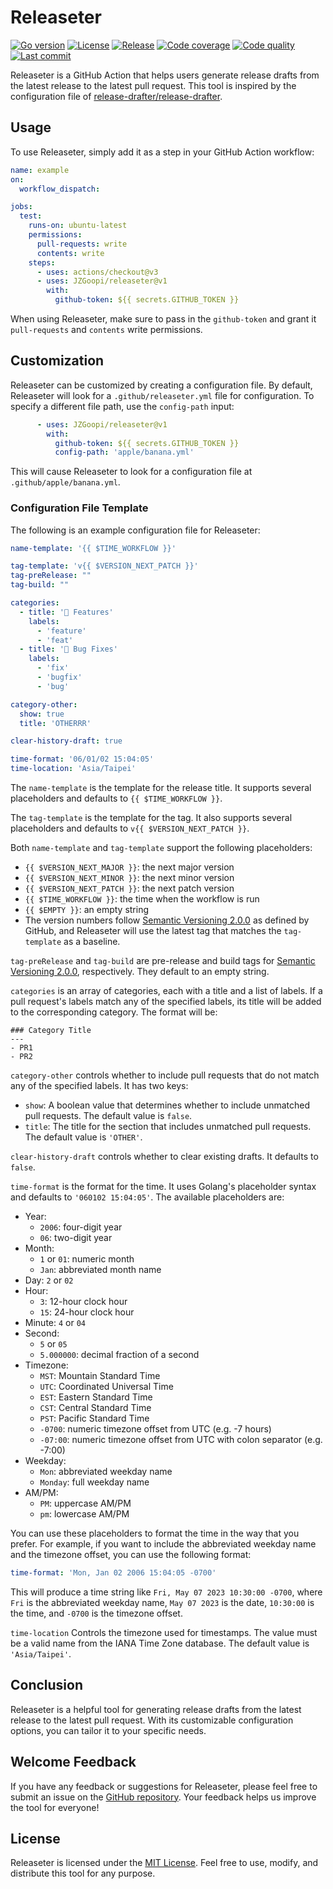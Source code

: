 # Releaseter

[![Go version](https://img.shields.io/badge/Go-%3E%3D1.19-blue)](https://golang.org/doc/go1.19)
[![License](https://img.shields.io/badge/License-MIT-blue)](https://opensource.org/licenses/MIT)
[![Release](https://img.shields.io/github/v/release/JZGoopi/releaseter)](https://github.com/JZGoopi/releaseter/releases)
[![Code coverage](https://img.shields.io/codecov/c/github/JZGoopi/releaseter)](https://codecov.io/gh/JZGoopi/releaseter)
[![Code quality](https://img.shields.io/lgtm/grade/go/github/JZGoopi/releaseter)](https://lgtm.com/projects/g/JZGoopi/releaseter/context:go)
[![Last commit](https://img.shields.io/github/last-commit/JZGoopi/releaseter)](https://github.com/JZGoopi/releaseter/commits/main)

Releaseter is a GitHub Action that helps users generate release drafts from the latest release to the latest pull request. This tool is inspired by the configuration file of [release-drafter/release-drafter](https://github.com/release-drafter/release-drafter).

## Usage

To use Releaseter, simply add it as a step in your GitHub Action workflow:

```yaml
name: example
on:
  workflow_dispatch:

jobs:
  test:
    runs-on: ubuntu-latest
    permissions:
      pull-requests: write
      contents: write
    steps:
      - uses: actions/checkout@v3
      - uses: JZGoopi/releaseter@v1
        with:
          github-token: ${{ secrets.GITHUB_TOKEN }}
```

When using Releaseter, make sure to pass in the `github-token` and grant it `pull-requests` and `contents` write permissions.

## Customization

Releaseter can be customized by creating a configuration file. By default, Releaseter will look for a `.github/releaseter.yml` file for configuration. To specify a different file path, use the `config-path` input:

```yaml
      - uses: JZGoopi/releaseter@v1
        with:
          github-token: ${{ secrets.GITHUB_TOKEN }}
          config-path: 'apple/banana.yml'
```

This will cause Releaseter to look for a configuration file at `.github/apple/banana.yml`.

### Configuration File Template

The following is an example configuration file for Releaseter:

```yaml
name-template: '{{ $TIME_WORKFLOW }}'

tag-template: 'v{{ $VERSION_NEXT_PATCH }}'
tag-preRelease: ""
tag-build: ""

categories:
  - title: '🚀 Features'
    labels:
      - 'feature'
      - 'feat'
  - title: '🐛 Bug Fixes'
    labels:
      - 'fix'
      - 'bugfix'
      - 'bug'

category-other:
  show: true
  title: 'OTHERRR'

clear-history-draft: true

time-format: '06/01/02 15:04:05'
time-location: 'Asia/Taipei'
```

The `name-template` is the template for the release title. It supports several placeholders and defaults to `{{ $TIME_WORKFLOW }}`.

The `tag-template` is the template for the tag. It also supports several placeholders and defaults to `v{{ $VERSION_NEXT_PATCH }}`.

Both `name-template` and `tag-template` support the following placeholders:

- `{{ $VERSION_NEXT_MAJOR }}`: the next major version
- `{{ $VERSION_NEXT_MINOR }}`: the next minor version
- `{{ $VERSION_NEXT_PATCH }}`: the next patch version
- `{{ $TIME_WORKFLOW }}`: the time when the workflow is run
- `{{ $EMPTY }}`: an empty string
- The version numbers follow [Semantic Versioning 2.0.0](https://semver.org/spec/v2.0.0.html) as defined by GitHub, and Releaseter will use the latest tag that matches the `tag-template` as a baseline.

`tag-preRelease` and `tag-build` are pre-release and build tags for [Semantic Versioning 2.0.0](https://semver.org/spec/v2.0.0.html), respectively. They default to an empty string.

`categories` is an array of categories, each with a title and a list of labels. If a pull request's labels match any of the specified labels, its title will be added to the corresponding category. The format will be:

```
### Category Title
---
- PR1
- PR2
```

`category-other` controls whether to include pull requests that do not match any of the specified labels. It has two keys:

- `show`: A boolean value that determines whether to include unmatched pull requests. The default value is `false`.
- `title`: The title for the section that includes unmatched pull requests. The default value is `'OTHER'`.

`clear-history-draft` controls whether to clear existing drafts. It defaults to `false`.

`time-format` is the format for the time. It uses Golang's placeholder syntax and defaults to `'060102 15:04:05'`. The available placeholders are:

- Year:
  - `2006`: four-digit year
  - `06`: two-digit year
- Month:
  - `1` or `01`: numeric month
  - `Jan`: abbreviated month name
- Day: `2` or `02`
- Hour:
  - `3`: 12-hour clock hour
  - `15`: 24-hour clock hour
- Minute: `4` or `04`
- Second:
  - `5` or `05`
  - `5.000000`: decimal fraction of a second
- Timezone:
  - `MST`: Mountain Standard Time
  - `UTC`: Coordinated Universal Time
  - `EST`: Eastern Standard Time
  - `CST`: Central Standard Time
  - `PST`: Pacific Standard Time
  - `-0700`: numeric timezone offset from UTC (e.g. -7 hours)
  - `-07:00`: numeric timezone offset from UTC with colon separator (e.g. -7:00)
- Weekday:
  - `Mon`: abbreviated weekday name
  - `Monday`: full weekday name
- AM/PM:
  - `PM`: uppercase AM/PM
  - `pm`: lowercase AM/PM

You can use these placeholders to format the time in the way that you prefer. For example, if you want to include the abbreviated weekday name and the timezone offset, you can use the following format:

```yaml
time-format: 'Mon, Jan 02 2006 15:04:05 -0700'
```

This will produce a time string like `Fri, May 07 2023 10:30:00 -0700`, where `Fri` is the abbreviated weekday name, `May 07 2023` is the date, `10:30:00` is the time, and `-0700` is the timezone offset.


`time-location` Controls the timezone used for timestamps. The value must be a valid name from the IANA Time Zone database. The default value is `'Asia/Taipei'`.

## Conclusion

Releaseter is a helpful tool for generating release drafts from the latest release to the latest pull request. With its customizable configuration options, you can tailor it to your specific needs.


## Welcome Feedback

If you have any feedback or suggestions for Releaseter, please feel free to submit an issue on the [GitHub repository](https://github.com/JZGoopi/releaseter/issues). Your feedback helps us improve the tool for everyone!

## License

Releaseter is licensed under the [MIT License](https://opensource.org/licenses/MIT). Feel free to use, modify, and distribute this tool for any purpose.
